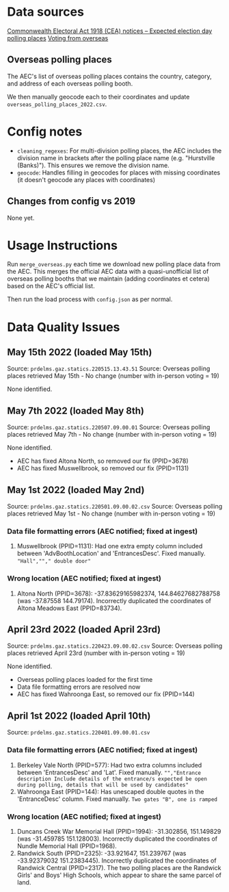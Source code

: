 # Data sources

[Commonwealth Electoral Act 1918 (CEA) notices – Expected election day polling places](https://www.aec.gov.au/about_aec/cea-notices/election-pp.htm)
[Voting from overseas](https://www.aec.gov.au/election/overseas.htm)

## Overseas polling places

The AEC's list of overseas polling places contains the country, category, and address of each overseas polling booth.

We then manually geocode each to their coordinates and update `overseas_polling_places_2022.csv`.

# Config notes

- `cleaning_regexes`: For multi-division polling places, the AEC includes the division name in brackets after the polling place name (e.g. "Hurstville (Banks)"). This ensures we remove the division name.
- `geocode`: Handles filling in geocodes for places with missing coordinates (it doesn't geocode any places with coordinates)

## Changes from config vs 2019

None yet.

# Usage Instructions

Run `merge_overseas.py` each time we download new polling place data from the AEC. This merges the official AEC data with a quasi-unofficial list of overseas polling booths that we maintain (adding coordinates et cetera) based on the AEC's official list.

Then run the load process with `config.json` as per normal.

# Data Quality Issues

## May 15th 2022 (loaded May 15th)

Source: `prdelms.gaz.statics.220515.13.43.51`
Source: Overseas polling places retrieved May 15th - No change (number with in-person voting = 19)

None identified.

## May 7th 2022 (loaded May 8th)

Source: `prdelms.gaz.statics.220507.09.00.01`
Source: Overseas polling places retrieved May 7th - No change (number with in-person voting = 19)

None identified.

- AEC has fixed Altona North, so removed our fix (PPID=3678)
- AEC has fixed Muswellbrook, so removed our fix (PPID=1131)

## May 1st 2022 (loaded May 2nd)

Source: `prdelms.gaz.statics.220501.09.00.02.csv`
Source: Overseas polling places retrieved May 1st - No change (number with in-person voting = 19)

### Data file formatting errors (AEC notified; fixed at ingest)

1. Muswellbrook (PPID=1131): Had one extra empty column included between 'AdvBoothLocation' and 'EntrancesDesc'. Fixed manually.
   `"Hall",""," double door"`

### Wrong location (AEC notified; fixed at ingest)

1. Altona North (PPID=3678): -37.83629165982374, 144.84627682788758 (was -37.87558 144.79174). Incorrectly duplicated the coordinates of Altona Meadows East (PPID=83734).

## April 23rd 2022 (loaded April 23rd)

Source: `prdelms.gaz.statics.220423.09.00.02.csv`
Source: Overseas polling places retrieved April 23rd (number with in-person voting = 19)

None identified.

- Overseas polling places loaded for the first time
- Data file formatting errors are resolved now
- AEC has fixed Wahroonga East, so removed our fix (PPID=144)

## April 1st 2022 (loaded April 10th)

Source: `prdelms.gaz.statics.220401.09.00.01.csv`

### Data file formatting errors (AEC notified; fixed at ingest)

1. Berkeley Vale North (PPID=577): Had two extra columns included between 'EntrancesDesc' and 'Lat'. Fixed manually.
   `"","Entrance description Include details of the entrance/s expected be open during polling, details that will be used by candidates"`
2. Wahroonga East (PPID=144): Has unescaped double quotes in the 'EntranceDesc' column. Fixed manually.
   `Two gates "B", one is ramped`

### Wrong location (AEC notified; fixed at ingest)

1. Duncans Creek War Memorial Hall (PPID=1994): -31.302856, 151.149829 (was -31.459785 151.128003). Incorrectly duplicated the coordinates of Nundle Memorial Hall (PPID=1968).
2. Randwick South (PPID=2325): -33.921647, 151.239767 (was -33.92379032 151.2383445). Incorrectly duplicated the coordinates of Randwick Central (PPID=2317). The two polling places are the Randwick Girls' and Boys' High Schools, which appear to share the same parcel of land.
